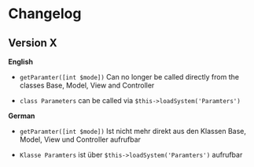 # Changelog

## Version X

**English**

- `getParamter([int $mode])`
  Can no longer be called directly from the classes Base, Model, View and Controller

- `class Parameters` can be called via `$this->loadSystem('Paramters')`

**German**

- `getParamter([int $mode])`
  Ist nicht mehr direkt aus den Klassen Base, Model, View und Controller aufrufbar

- `Klasse Paramters` ist über `$this->loadSystem('Paramters')` aufrufbar
